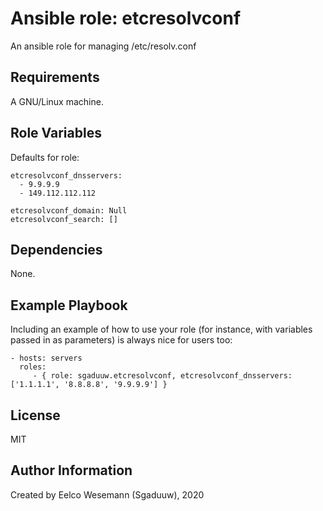 # Ansible role: etcresolvconf

An ansible role for managing /etc/resolv.conf

## Requirements

A GNU/Linux machine.

## Role Variables

Defaults for role:
```
etcresolvconf_dnsservers:
  - 9.9.9.9
  - 149.112.112.112

etcresolvconf_domain: Null
etcresolvconf_search: []
```

## Dependencies

None.

## Example Playbook

Including an example of how to use your role (for instance, with variables passed in as parameters) is always nice for users too:

    - hosts: servers
      roles:
         - { role: sgaduuw.etcresolvconf, etcresolvconf_dnsservers: ['1.1.1.1', '8.8.8.8', '9.9.9.9'] }

## License

MIT

## Author Information

Created by Eelco Wesemann (Sgaduuw), 2020
